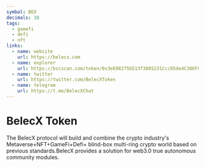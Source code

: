```yaml
---
symbol: BEX
decimals: 18
tags:
  - gamefi
  - defi
  - nft
links:
  - name: website
    url: https://belecx.com
  - name: explorer
    url: https://bscscan.com/token/0x3eE08275b513f3085231Ccc85de4C386FCc1f18b
  - name: twitter
    url: https://twitter.com/BelecXToken
  - name: telegram
    url: https://t.me/BelecXChat
---
```


# BelecX Token

The BelecX protocol will build and combine the crypto industry's Metaverse+NFT+GameFi+Defi+ blind-box multi-ring crypto world based on previous standards.BelecX provides a solution for web3.0 true autonomous community modules.

